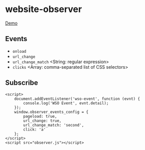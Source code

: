 # website-observer

[Demo](https://abyr.github.io/website-observer/demo.html)

## Events

* `onload`
* `url_change`
* `url_change_match` <String: regular expression>
* `clicks` <Array: comma-separated list of CSS selectors>


## Subscribe

```
<script>
    document.addEventListener('wso-event', function (evnt) {
        console.log('WSO Event', evnt.detail);
    });
    window.observer_events_config = {
        pageload: true,
        url_change: true,
        url_change_match: 'second',
        click: 'a'
    };
</script>
<script src="observer.js"></script>
```